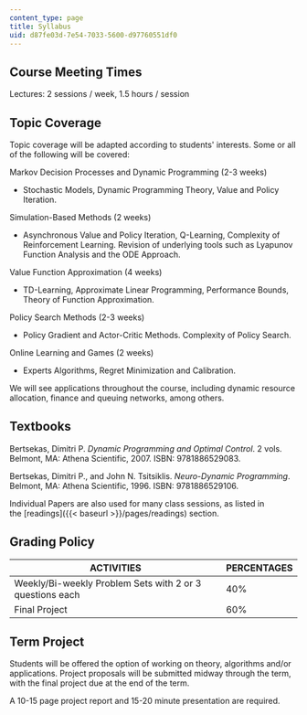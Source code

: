 ```yaml
---
content_type: page
title: Syllabus
uid: d87fe03d-7e54-7033-5600-d97760551df0
---
```


Course Meeting Times
--------------------

Lectures: 2 sessions / week, 1.5 hours / session

Topic Coverage
--------------

Topic coverage will be adapted according to students' interests. Some or all of the following will be covered:

Markov Decision Processes and Dynamic Programming (2-3 weeks)

*   Stochastic Models, Dynamic Programming Theory, Value and Policy Iteration.

Simulation-Based Methods (2 weeks)

*   Asynchronous Value and Policy Iteration, Q-Learning, Complexity of Reinforcement Learning. Revision of underlying tools such as Lyapunov Function Analysis and the ODE Approach.

Value Function Approximation (4 weeks)

*   TD-Learning, Approximate Linear Programming, Performance Bounds, Theory of Function Approximation.

Policy Search Methods (2-3 weeks)

*   Policy Gradient and Actor-Critic Methods. Complexity of Policy Search.

Online Learning and Games (2 weeks)

*   Experts Algorithms, Regret Minimization and Calibration.

We will see applications throughout the course, including dynamic resource allocation, finance and queuing networks, among others.

Textbooks
---------

Bertsekas, Dimitri P. _Dynamic Programming and Optimal Control_. 2 vols. Belmont, MA: Athena Scientific, 2007. ISBN: 9781886529083.

Bertsekas, Dimitri P., and John N. Tsitsiklis. _Neuro-Dynamic Programming_. Belmont, MA: Athena Scientific, 1996. ISBN: 9781886529106.

Individual Papers are also used for many class sessions, as listed in the [readings]({{< baseurl >}}/pages/readings) section.

Grading Policy
--------------

| ACTIVITIES | PERCENTAGES |
| --- | --- |
| Weekly/Bi-weekly Problem Sets with 2 or 3 questions each | 40% |
| Final Project | 60% 

  

Term Project
------------

Students will be offered the option of working on theory, algorithms and/or applications. Project proposals will be submitted midway through the term, with the final project due at the end of the term.

A 10-15 page project report and 15-20 minute presentation are required.
